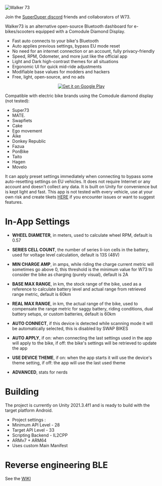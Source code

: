 ![Walker 73](https://github.com/AxelFougues/Walker73/blob/main/GithubGraphic.png?raw=true)

Join the [SuperDuper discord](https://discord.gg/STvgARZYaw) friends and collaborators of W73.

Walker73 is an alternative open-source Bluetooth dashboard for e-bikes/scooters equipped with a Comodule Diamond Display.
- Fast auto connects to your bike's Bluetooth
- Auto applies previous settings, bypass EU mode reset
- No need for an internet connection or an account, fully privacy-friendly
- Speed, RPM, Odometer, and more just like the official app
- Light and Dark high-contrast themes for all situations
- Ergonomic UI for quick mid-ride adjustments 
- Modifiable base values for modders and hackers
- Free, light, open-source, and no ads

<p align="center"><a href='https://play.google.com/store/apps/details?id=com.AzApps.Walker73&hl=en&gl=US&pcampaignid=pcampaignidMKT-Other-global-all-co-prtnr-py-PartBadge-Mar2515-1'><img alt='Get it on Google Play' src='https://play.google.com/intl/en_us/badges/static/images/badges/en_badge_web_generic.png'/></a></p>


Compatible with electric bike brands using the Comodule diamond display (not tested):
- Super73
- MATE.
- Swapfiets
- Cake
- Ego movement
- Äike
- Donkey Republic
- Fazua
- PonBike
- Taito
- Hagen
- Movelo

It can apply preset settings immediately when connecting to bypass some auto-resetting settings on EU vehicles.
It does not require Internet or any account and doesn't collect any data. It is built on Unity for convenience but is kept light and fast.
This app is not tested with every vehicle, use at your own risk and create tikets [HERE](https://github.com/AxelFougues/Walker73/issues) if you encounter issues or want to suggest features.

# In-App Settings

- **WHEEL DIAMETER**, in meters, used to calculate wheel RPM, default is 0.57
- **SERIES CELL COUNT**, the number of series li-ion cells in the battery, used for voltage level calculation, default is 13S (48V)
- **MIN CHARGE AMP**, in amps, while riding the charge current metric will sometimes go above 0, this threshold is the minimum value for W73 to consider the bike as charging (purely visual), default is 2A
- **BASE MAX RANGE**, in km, the stock range of the bike, used as a reference to calculate battery level and actual range from retrieved range metric, default is 60km
- **REAL MAX RANGE**, in km, the actual range of the bike, used to compensate the range metric for saggy battery, riding conditions, dual battery setups, or custom batteries, default is 60km

- **AUTO CONNECT**, if this device is detected while scanning mode it will be automatically selected, this is disabled by SWAP BIKES
- **AUTO APPLY**, if on: when connecting the last settings used in the app will apply to the bike, if off: the bike's settings will be retrieved to update the app
- **USE DEVICE THEME**, if on: when the app starts it will use the device's theme setting, if off: the app will use the last used theme
- **ADVANCED**, stats for nerds

# Building
The project is currently on Unity 2021.3.4f1 and is ready to build with the target platform Android.
- Project settings : 
- Minimum API Level - 28
- Target API Level - 33
- Scripting Backend - IL2CPP
- ARMv7 + ARM64
- Uses custom Main Manifest

# Reverse engineering BLE
See the [WIKI](https://github.com/AxelFougues/Walker73/wiki)